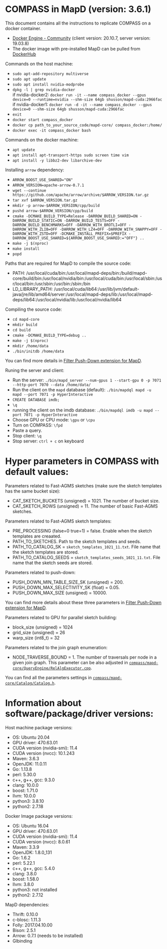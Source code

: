 # COMPASS in MapD (version: 3.6.1)
This document contains all the instructions to replicate COMPASS on a docker container.
- [Docker Engine - Community](https://www.docker.com/docker-community) (client version: 20.10.7, server version: 19.03.8)
- The docker image with pre-installed MapD can be pulled from [DockerHub](https://hub.docker.com/r/shusson/mapd-cuda/tags)


Commands on the host machine:
- `sudo apt-add-repository multiverse`
- `sudo apt update`
- `sudo apt install nvidia-modprobe`
- `dpkg -l | grep nvidia-docker`<br/>
  if nvidia-docker2: `docker run -it --name compass_docker --gpus device=0 --runtime=nvidia --shm-size 64gb shusson/mapd-cuda:2966fac`<br/>
  if nvidia-docker1: `docker run -d -it --name compass_docker --gpus device=0 --shm-size 64gb shusson/mapd-cuda:2966fac`
- `exit`
- `docker start compass_docker`
- `docker cp path_to_your_source_code/mapd-core/ compass_docker:/home/`
- `docker exec -it compass_docker bash`

Commands on the docker machine:
- `apt update`
- `apt install apt-transport-https sudo screen time vim`
- `apt install -y libbz2-dev libarchive-dev`

Installing `arrow` dependency:
- `ARROW_BOOST_USE_SHARED="ON"`
- `ARROW_VERSION=apache-arrow-0.7.1`
- `wget --continue https://github.com/apache/arrow/archive/$ARROW_VERSION.tar.gz`
- `tar xvf $ARROW_VERSION.tar.gz`
- `mkdir -p arrow-$ARROW_VERSION/cpp/build`
- `pushd arrow-$ARROW_VERSION/cpp/build`
- `cmake -DCMAKE_BUILD_TYPE=Release -DARROW_BUILD_SHARED=ON -DARROW_BUILD_STATIC=ON -DARROW_BUILD_TESTS=OFF -DARROW_BUILD_BENCHMARKS=OFF -DARROW_WITH_BROTLI=OFF -DARROW_WITH_ZLIB=OFF -DARROW_WITH_LZ4=OFF -DARROW_WITH_SNAPPY=OFF -DARROW_WITH_ZSTD=OFF -DCMAKE_INSTALL_PREFIX=$PREFIX -DARROW_BOOST_USE_SHARED=${ARROW_BOOST_USE_SHARED:="OFF"} ..`
- `make -j $(nproc)`
- `make install`
- `popd`

Paths that are required for MapD to compile the source code:
- PATH: /usr/local/cuda/bin:/usr/local/mapd-deps/bin:/build/mapd-core/build/bin:/usr/local/nvidia/bin:/usr/local/cuda/bin:/usr/local/sbin:/usr/local/bin:/usr/sbin:/usr/bin:/sbin:/bin
- LD_LIBRARY_PATH: /usr/local/cuda/lib64:/usr/lib/jvm/default-java/jre/lib/amd64/server:/usr/local/mapd-deps/lib:/usr/local/mapd-deps/lib64:/usr/local/nvidia/lib:/usr/local/nvidia/lib64

Compiling the source code:
- `cd mapd-core`
- `mkdir build`
- `cd build`
- `cmake -DCMAKE_BUILD_TYPE=debug ..`
- `make -j $(nproc)`
- `mkdir /home/data`
- `./bin/initdb /home/data`

You can find more details in [Filter Push-Down extension for MapD](https://github.com/junhyungshin/mapd-core-fpd).

Runing the server and client:
- Run the server: `./bin/mapd_server --num-gpus 1 --start-gpu 0 -p 7071 --http-port 7070 --data /home/data/`
- Run the client on the `mapd` database (default): `./bin/mapdql mapd -u mapd --port 7071 -p HyperInteractive`
- `CREATE DATABASE imdb;`
- `\q`
- running the client on the imdb database: `./bin/mapdql imdb -u mapd --port 7071 -p HyperInteractive`
- Choose GPU or CPU mode: `\gpu` or `\cpu`
- Turn on COMPASS: `\fpd`
- Paste a query.
- Stop client: `\q`
- Stop server: `ctrl + c` on keyboard


# Hyper parameters in COMPASS with default values:

Parameters related to Fast-AGMS sketches (make sure the sketch templates has the same bucket size):
- CAT_SKETCH_BUCKETS (unsigned) = 1021. The number of bucket size.
- CAT_SKETCH_ROWS (unsigned) = 11. The number of basic Fast-AGMS sketches.

Parameters related to Fast-AGMS sketch templates:
- PRE_PROCESSING (false=0 true=1) = false. Enable when the sketch templates are creaated.
- PATH_TO_SKETCHES. Path to the sketch templates and seeds.
- PATH_TO_CATALOG_SK = `sketch_templates_1021_11.txt`. File name that the sketch templates are stored.
- PATH_TO_CATALOG_SEEDS = `sketch_templates_seeds_1021_11.txt`. File name that the sketch seeds are stored.

Parameters related to push-down:
- PUSH_DOWN_MIN_TABLE_SIZE_SK (unsigned) = 200.
- PUSH_DOWN_MAX_SELECTIVITY_SK (float) = 0.05.
- PUSH_DOWN_MAX_SIZE (unsigned) = 10000.

You can find more details about these three parameters in [Filter Push-Down extension for MapD](https://github.com/junhyungshin/mapd-core-fpd).

Parameters related to GPU for parallel sketch building:
- block_size (unsigned) = 1024
- grid_size (unsigned) = 26
- warp_size (int8_t) = 32

Parameters related to the join graph enumeration:
- NODE_TRAVERSE_BOUND = 1. The number of traversals per node in a given join graph. This parameter can be also adjusted in [`compass/mapd-core/QueryEngine/RelAlgExecutor.cpp`](https://github.com/yizenov/compass_optimizer/blob/master/compass/mapd-core/QueryEngine/RelAlgExecutor.cpp).


You can find all the parameters settings in [`compass/mapd-core/Catalog/Catalog.h`](https://github.com/yizenov/compass_optimizer/blob/master/compass/mapd-core/Catalog/Catalog.h).


# Information about software/package/driver versions:

Host machine package versions:
- OS: Ubuntu 20.04
- GPU driver: 470.63.01
- CUDA version (nvidia-smi): 11.4
- CUDA version (nvcc): 10.1.243
- Maven: 3.6.3
- OpenJDK: 11.0.11
- Go: 1.13.8
- perl: 5.30.0
- c++, g++, gcc: 9.3.0
- clang: 10.0.0
- boost: 1.71.0
- llvm: 10.0.0
- python3: 3.8.10
- python2: 2.7.18

Docker Image package versions:
- OS: Ubuntu 16.04
- GPU driver: 470.63.01
- CUDA version (nvidia-smi): 11.4
- CUDA version (nvcc): 8.0.61
- Maven: 3.3.9
- OpenJDK: 1.8.0_131
- Go: 1.6.2
- perl: 5.22.1
- c++, g++, gcc: 5.4.0
- clang: 3.8.0
- boost: 1.58.0
- llvm: 3.8.0
- python3: not installed
- python2: 2.7.12

MapD dependencies:
- Thrift: 0.10.0
- c-blosc: 1.11.3
- Folly: 2017.04.10.00
- Bison: 2.5.1
- Arrow: 0.7.1 (needs to be installed)
- Glbinding
